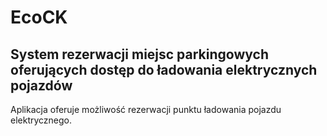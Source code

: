 # EcoCK

## System rezerwacji miejsc parkingowych oferujących dostęp do ładowania elektrycznych pojazdów

Aplikacja oferuje możliwość rezerwacji punktu ładowania pojazdu elektrycznego.
